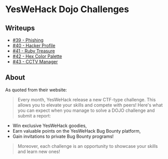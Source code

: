 # YesWeHack Dojo Challenges

## Writeups
- [#39 - Phishing](./39%20-%20Phishing/)
- [#40 - Hacker Profile](./40%20-%20Hacker%20Profile/)
- [#41 - Ruby Treasure](./41%20-%20Ruby%20Treasure/)
- [#42 - Hex Color Palette](./42%20-%20Hex%20Color%20Palette/)
- [#43 - CCTV Manager](./43%20-%20CCTV%20Manager/)

## About
As quoted from their website:

> Every month, YesWeHack release a new CTF-type challenge. This allows you to elevate your skills and compete with peers! Here's what you can expect when you manage to solve a DOJO challenge and submit a report:
- Win exclusive YesWeHack goodies,
- Earn valuable points on the YesWeHack Bug Bounty platform,
- Gain invitations to private Bug Bounty programs!

> Moreover, each challenge is an opportunity to showcase your skills and learn new ones!

